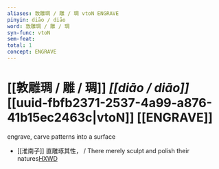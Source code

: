 ```yaml
---
aliases: 敦雕琱 / 雕 / 琱 vtoN ENGRAVE
pinyin: diāo / diāo
word: 敦雕琱 / 雕 / 琱
syn-func: vtoN
sem-feat: 
total: 1
concept: ENGRAVE 
---
```

# [[敦雕琱 / 雕 / 琱]] *[[diāo / diāo]]*  [[uuid-fbfb2371-2537-4a99-a876-41b15ec2463c|vtoN]] [[ENGRAVE]]
engrave, carve patterns into a surface
 - [[淮南子]] 直雕琢其性，
                     / There merely sculpt and polish their natures[HXWD](https://hxwd.org/textview.html?location=KR3j0010_tls_007-16a.4)
